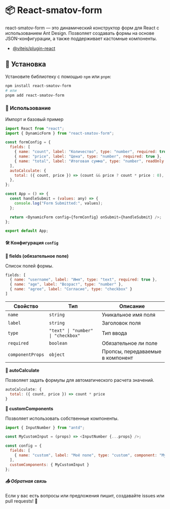 # 📦 React-smatov-form

react-smatov-form — это динамический конструктор форм для React с использованием Ant Design. Позволяет создавать формы на основе JSON-конфигурации, а также поддерживает кастомные компоненты.

- [@vitejs/plugin-react](https://github.com/vitejs/vite-plugin-react/blob/main/packages/plugin-react/README.md)

## 🚀 Установка

Установите библиотеку с помощью `npm` или `pnpm`:

```bash
npm install react-smatov-form
# или
pnpm add react-smatov-form
```

### 🔧 Использование

Импорт и базовый пример

```js
import React from "react";
import { DynamicForm } from "react-smatov-form";

const formConfig = {
  fields: [
    { name: "count", label: "Количество", type: "number", required: true },
    { name: "price", label: "Цена", type: "number", required: true },
    { name: "total", label: "Итоговая сумма", type: "number", readOnly: true },
  ],
  autoCalculate: {
    total: ({ count, price }) => (count && price ? count * price : 0),
  },
};

const App = () => {
  const handleSubmit = (values: any) => {
    console.log("Form Submitted:", values);
  };

  return <DynamicForm config={formConfig} onSubmit={handleSubmit} />;
};

export default App;
```

#### 🛠 Конфигурация `config`

**🔹 fields (обязательное поле)**

Список полей формы.
```js
fields: [
  { name: "username", label: "Имя", type: "text", required: true },
  { name: "age", label: "Возраст", type: "number" },
  { name: "agree", label: "Согласие", type: "checkbox" }
]
```
| Свойство         | Тип                                    | Описание                          |
|------------------|--------------------------------------|----------------------------------|
| `name`          | `string`                             | Уникальное имя поля              |
| `label`         | `string`                             | Заголовок поля                   |
| `type`          | `"text" \| "number" \| "checkbox"`   | Тип ввода                        |
| `required`      | `boolean`                            | Обязательное ли поле             |
| `componentProps`| `object`                             | Пропсы, передаваемые в компонент |


**🔹 autoCalculate**

Позволяет задать формулы для автоматического расчета значений.
```js
autoCalculate: {
  total: ({ count, price }) => count * price
}
```

**🔹 customComponents**

Позволяет использовать собственные компоненты.
```js
import { InputNumber } from "antd";

const MyCustomInput = (props) => <InputNumber {...props} />;

const config = {
  fields: [
    { name: "custom", label: "Моё поле", type: "custom", component: "MyCustomInput" }
  ],
  customComponents: { MyCustomInput }
};

```

##### 📤 Обратная связь

Если у вас есть вопросы или предложения пишит, создавайте issues или pull requests! 🚀

